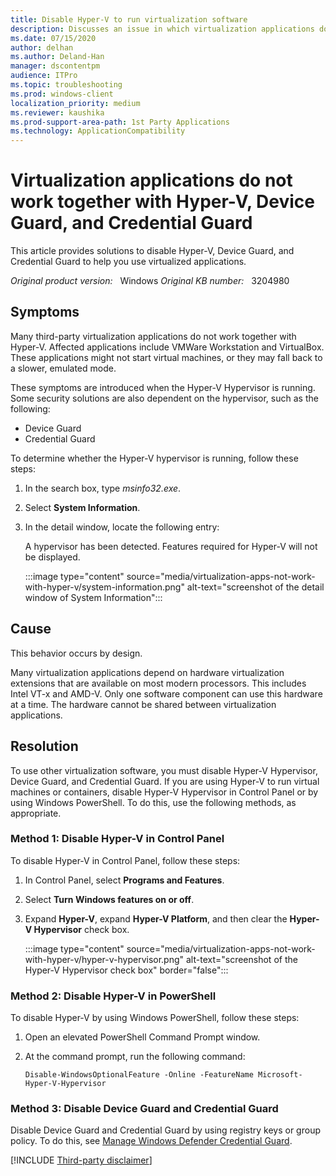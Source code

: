 ```yaml
---
title: Disable Hyper-V to run virtualization software
description: Discusses an issue in which virtualization applications do not work together with Hyper-V, Device Guard, and Credential Guard. Provides a resolution.
ms.date: 07/15/2020
author: delhan
ms.author: Deland-Han
manager: dscontentpm
audience: ITPro
ms.topic: troubleshooting
ms.prod: windows-client
localization_priority: medium
ms.reviewer: kaushika
ms.prod-support-area-path: 1st Party Applications
ms.technology: ApplicationCompatibility
---
```

# Virtualization applications do not work together with Hyper-V, Device Guard, and Credential Guard

This article provides solutions to disable Hyper-V, Device Guard, and Credential Guard to help you use virtualized applications.

_Original product version:_ &nbsp; Windows
_Original KB number:_ &nbsp; 3204980

## Symptoms

Many third-party virtualization applications do not work together with Hyper-V. Affected applications include VMWare Workstation and VirtualBox. These applications might not start virtual machines, or they may fall back to a slower, emulated mode.

These symptoms are introduced when the Hyper-V Hypervisor is running. Some security solutions are also dependent on the hypervisor, such as the following:

- Device Guard
- Credential Guard

To determine whether the Hyper-V hypervisor is running, follow these steps:

1. In the search box, type *msinfo32.exe*.
2. Select **System Information**.
3. In the detail window, locate the following entry:

    A hypervisor has been detected. Features required for Hyper-V will not be displayed.

    :::image type="content" source="media/virtualization-apps-not-work-with-hyper-v/system-information.png" alt-text="screenshot of the detail window of System Information":::

## Cause

This behavior occurs by design.

Many virtualization applications depend on hardware virtualization extensions that are available on most modern processors. This includes Intel VT-x and AMD-V. Only one software component can use this hardware at a time. The hardware cannot be shared between virtualization applications.

## Resolution

To use other virtualization software, you must disable Hyper-V Hypervisor, Device Guard, and Credential Guard. If you are using Hyper-V to run virtual machines or containers, disable Hyper-V Hypervisor in Control Panel or by using Windows PowerShell. To do this, use the following methods, as appropriate.

### Method 1: Disable Hyper-V in Control Panel

To disable Hyper-V in Control Panel, follow these steps:

1. In Control Panel, select **Programs and Features**.
2. Select **Turn Windows features on or off**.
3. Expand **Hyper-V**, expand **Hyper-V Platform**, and then clear the **Hyper-V Hypervisor** check box.

    :::image type="content" source="media/virtualization-apps-not-work-with-hyper-v/hyper-v-hypervisor.png" alt-text="screenshot of the Hyper-V Hypervisor check box" border="false":::

### Method 2: Disable Hyper-V in PowerShell

To disable Hyper-V by using Windows PowerShell, follow these steps:

1. Open an elevated PowerShell Command Prompt window.
2. At the command prompt, run the following command:

    ```console
    Disable-WindowsOptionalFeature -Online -FeatureName Microsoft-Hyper-V-Hypervisor
    ```

### Method 3: Disable Device Guard and Credential Guard

Disable Device Guard and Credential Guard by using registry keys or group policy. To do this, see [Manage Windows Defender Credential Guard](/windows/security/identity-protection/credential-guard/credential-guard-manage).

[!INCLUDE [Third-party disclaimer](../includes/third-party-disclaimer.md)]
